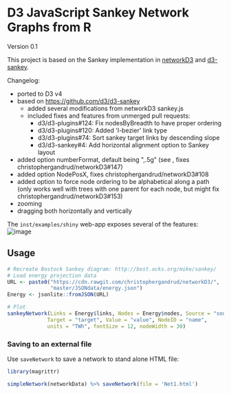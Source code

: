 # D3 JavaScript Sankey Network Graphs from R

Version 0.1

This project is based on the Sankey implementation in [networkD3](https://github.com/christophergandrud/networkD3) and [d3-sankey](https://github.com/d3/d3-sankey).  

Changelog:
 - ported to D3 v4
 - based on https://github.com/d3/d3-sankey 
     - added several modifications from networkD3 sankey.js 
     - included fixes and features from unmerged pull requests:
       - d3/d3-plugins#124: Fix nodesByBreadth to have proper ordering
       - d3/d3-plugins#120: Added 'l-bezier' link type
       - d3/d3-plugins#74: Sort sankey target links by descending slope
       - d3/d3-sankey#4: Add horizontal alignment option to Sankey layout
 - added option numberFormat, default being ",.5g" (see , fixes christophergandrud/networkD3#147)
 - added option NodePosX, fixes christophergandrud/networkD3#108 
 - added option to force node ordering to be alphabetical along a path (only works well with trees with one parent for each node, but might fix christophergandrud/networkD3#153)
 - zooming
 - dragging both horizontally and vertically

The `inst/examples/shiny` web-app exposes several of the features:
![image](https://cloud.githubusercontent.com/assets/516060/19533346/5af9a822-960d-11e6-984c-333d20f2451f.png)
 
## Usage

```R
# Recreate Bostock Sankey diagram: http://bost.ocks.org/mike/sankey/
# Load energy projection data
URL <- paste0("https://cdn.rawgit.com/christophergandrud/networkD3/",
              "master/JSONdata/energy.json")
Energy <- jsonlite::fromJSON(URL)

# Plot
sankeyNetwork(Links = Energy$links, Nodes = Energy$nodes, Source = "source",
             Target = "target", Value = "value", NodeID = "name",
             units = "TWh", fontSize = 12, nodeWidth = 30)
```

### Saving to an external file

Use `saveNetwork` to save a network to stand alone HTML file:

```R
library(magrittr)

simpleNetwork(networkData) %>% saveNetwork(file = 'Net1.html')
```
